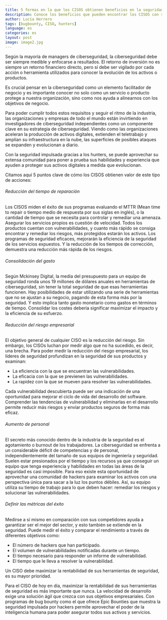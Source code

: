 ```yaml
---
title: 5 formas en la que los CISOS obtienen beneficios en la seguridad impulsada por los hunters
description: Conoce los beneficios que pueden encontrar los CISOS con sus departamentos de seguridad gracias al trabajo de los hunters
author: Lucía Herrero
tags: [bugbounty, CISO, hunters]
language: es
categories: es
layout: post
image: image2.jpg
---
```


Según la mayoría de managers de ciberseguridad, la ciberseguridad debe ser siempre medible y enfocarse a resultados. El retorno de inversión no es siempre un retorno financiero directo, pero sí debe ser vigilado por cada acción o herramienta utilizados para conocer la evolución de los activos o productos.  

Es crucial pensar en la ciberseguridad como un elemento facilitador de negocio y es importante conocer no solo como un servicio o producto protege a nuestra organización, sino como nos ayuda a alinearnos con los objetivos de negocio. 

Para poder cumplir todos estos requisitos y seguir el ritmo de la industria, las organizaciones y empresas de todo el mundo están invirtiendo en investigadores de ciberseguridad independientes como un componente clave en su estrategia de ciberseguridad. Viendo como las organizaciones aceleran la producción de activos digitales, extienden el teletrabajo y amplían su infraestructura en la nube, las superficies de posibles ataques se expanden y evolucionan a diario.  

Con la seguridad impulsada gracias a los hunters, se puede aprovechar su extensa comunidad para poner a prueba sus habilidades y experiencia que ayuden a proteger sus activos digitales a medida que evolucionan. 

Citamos aquí 5 puntos clave de cómo los CISOS obtienen valor de este tipo de acciones: 

###### Reducción del tiempo de reparación

Los CISOS miden el éxito de sus programas evaluando el MTTR (Mean time to repair o tiempo medio de respuesta por sus siglas en inglés), o la cantidad de tiempo que se necesita para controlar y remediar una amenaza. Asegurar los servicios propios es cuestión de velocidad. Todos los productos cuentan con vulnerabilidades, y cuanto más rápido se consiga encontrar y remediar los riesgos, más protegidos estarán los activos. Los programas de seguridad eficaces, mejorarán la eficiencia de la seguridad de los servicios expuestos. Y la reducción de los tiempos de corrección, demuestra una reducción más rápida de los riesgos. 

###### Consolidación del gasto  

Según Mckinsey Digital, la media del presupuesto para un equipo de seguridad ronda unos 19 millones de dólares anuales en herramientas de ciberseguridad, sin tener la total seguridad de que esas herramientas funcionen. Hay posibilidades de estar utilizando una serie de herramientas que no se ajustan a su negocio, pagando de esta forma más por la seguridad. Y esto implica tanto gasto monetario como gastos en términos de tiempo. Consolidar los costes debería significar maximizar el impacto y la eficiencia de su esfuerzo. 

###### Reducción del riesgo empresarial

El objetivo general de cualquier CISO es la reducción del riesgo. Sin embargo, los CISOs luchan por medir algo que no ha sucedido, es decir, una brecha. Para poder medir la reducción del riesgo empresarial, los líderes de seguridad profundizan en la seguridad de sus productos y examinan: 

- La eficiencia con la que se encuentran las vulnerabilidades. 
- La eficacia con la que se previenen las vulnerabilidades. 
- La rapidez con la que se mueven para resolver las vulnerabilidades. 

Cada vulnerabilidad descubierta puede ser una indicación de una oportunidad para mejorar el ciclo de vida del desarrollo del software. Comprender las tendencias de vulnerabilidad y eliminarlas en el desarrollo permite reducir más riesgos y enviar productos seguros de forma más eficaz.  

###### Aumento de personal 

El secreto más conocido dentro de la industria de la seguridad es el agotamiento o burnout de los trabajadores. La ciberseguridad se enfrenta a un considerable déficit de competencias y de personal, independientemente del tamaño de sus equipos de ingeniería y seguridad. Suelen estar presionados por el tiempo y los recursos ya que conseguir un equipo que tenga experiencia y habilidades en todas las áreas de la seguridad es casi imposible. Para eso existe esta oportunidad de aprovechar una comunidad de hackers para examinar los activos con una perspectiva única para sacar a la luz los puntos débiles. Así, su equipo utiliza su tiempo de trabajo para lo que deben hacer: remediar los riesgos y solucionar las vulnerabilidades. 

###### Definir las métricas del éxito 

Medirse a sí mismo en comparación con sus competidores ayuda a garantizar ser el mejor del sector, y esto también se extiende en la seguridad. Puede medir el éxito y comparar el rendimiento a través de diferentes objetivos como: 

- El número de hackers que han participado. 
- El volumen de vulnerabilidades notificadas durante un tiempo. 
- El tiempo necesario para responder un informe de vulnerabilidad. 
- El tiempo que le lleva a resolver la vulnerabilidad. 

Un CISO debe maximizar la rentabilidad de sus herramientas de seguridad, es su mayor prioridad.  

Para el CISO de hoy en día, maximizar la rentabilidad de sus herramientas de seguridad es más importante que nunca. La velocidad de desarrollo exige una solución ágil que crezca con sus objetivos empresariales. Con programas de bug bounty como el que ofrece Epic Bounties que muestra la seguridad impulsada por hackers permite aprovechar el poder de la inteligencia humana para poder asegurar todos sus activos y servicios. 

